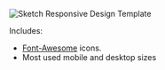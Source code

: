 ![Sketch Responsive Design Template](http://i.imgur.com/NkwAqcv.png)

Includes:

- [Font-Awesome](https://fortawesome.github.io/Font-Awesome/) icons.
- Most used mobile and desktop sizes